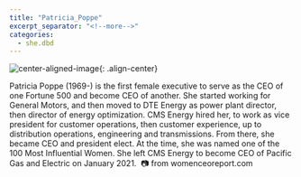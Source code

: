 ```yaml
---
title: "Patricia_Poppe"
excerpt_separator: "<!--more-->"
categories:
  - she.dbd
---
```



![center-aligned-image](https://cdn.pixabay.com/photo/2020/10/26/16/56/man-5687861_1280.png){: .align-center}


Patricia Poppe (1969-) is the first female executive to serve as the CEO of one Fortune 500 and become CEO of another. She started working for General Motors, and then moved to DTE Energy as power plant director, then director of energy optimization. CMS Energy hired her, to work as vice president for customer operations, then customer experience, up to distribution operations, engineering and transmissions. From there, she became CEO and president elect. At the time, she was named one of the 100 Most Influential Women. She left CMS Energy to become CEO of Pacific Gas and Electric on January 2021.⁠
⁠
📷 from womenceoreport.com⁠
